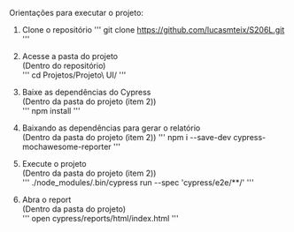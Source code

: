 Orientações para executar o projeto:

1. Clone o repositório
'''
git clone https://github.com/lucasmteix/S206L.git  
'''

2. Acesse a pasta do projeto  
(Dentro do repositório)  
'''
cd Projetos/Projeto\ UI/
''' 

3. Baixe as dependências do Cypress  
(Dentro da pasta do projeto (item 2))  
'''
npm install
'''

4. Baixando as dependências para gerar o relatório  
(Dentro da pasta do projeto (item 2))
'''
npm i --save-dev cypress-mochawesome-reporter
'''

5. Execute o projeto  
(Dentro da pasta do projeto (item 2))  
'''
./node_modules/.bin/cypress run --spec 'cypress/e2e/**/'
'''

6. Abra o report  
(Dentro da pasta do projeto)  
'''
open cypress/reports/html/index.html
'''